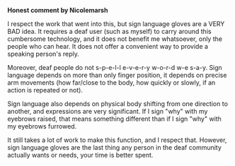 
**Honest comment by Nicolemarsh**

I respect the work that went into this, but sign language gloves are a VERY BAD idea. It requires a deaf user (such as myself) to carry around this cumbersome technology, and it does not benefit me whatsoever, only the people who can hear. It does not offer a convenient way to provide a speaking person's reply.

Moreover, deaf people do not s-p-e-l-l e-v-e-r-y w-o-r-d w-e s-a-y. Sign language depends on more than only finger position, it depends on precise arm movements (how far/close to the body, how quickly or slowly, if an action is repeated or not).

Sign language also depends on physical body shifting from one direction to another, and expressions are very significant. If I sign "why" with my eyebrows raised, that means something different than if I sign "why" with my eyebrows furrowed.

It still takes a lot of work to make this function, and I respect that. However, sign language gloves are the last thing any person in the deaf community actually wants or needs, your time is better spent.
